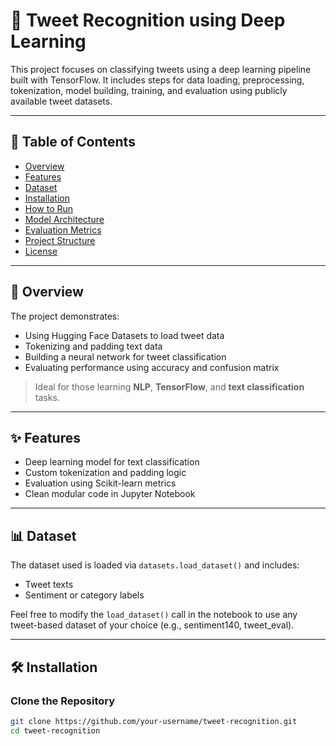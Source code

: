 # 🧠 Tweet Recognition using Deep Learning

This project focuses on classifying tweets using a deep learning pipeline built with TensorFlow. It includes steps for data loading, preprocessing, tokenization, model building, training, and evaluation using publicly available tweet datasets.

---

## 📌 Table of Contents

- [Overview](#overview)
- [Features](#features)
- [Dataset](#dataset)
- [Installation](#installation)
- [How to Run](#how-to-run)
- [Model Architecture](#model-architecture)
- [Evaluation Metrics](#evaluation-metrics)
- [Project Structure](#project-structure)
- [License](#license)

---

## 🧐 Overview

The project demonstrates:
- Using Hugging Face Datasets to load tweet data
- Tokenizing and padding text data
- Building a neural network for tweet classification
- Evaluating performance using accuracy and confusion matrix

> Ideal for those learning **NLP**, **TensorFlow**, and **text classification** tasks.

---

## ✨ Features

- Deep learning model for text classification
- Custom tokenization and padding logic
- Evaluation using Scikit-learn metrics
- Clean modular code in Jupyter Notebook

---

## 📊 Dataset

The dataset used is loaded via `datasets.load_dataset()` and includes:
- Tweet texts
- Sentiment or category labels

Feel free to modify the `load_dataset()` call in the notebook to use any tweet-based dataset of your choice (e.g., sentiment140, tweet_eval).

---

## 🛠️ Installation

### Clone the Repository

```bash
git clone https://github.com/your-username/tweet-recognition.git
cd tweet-recognition
